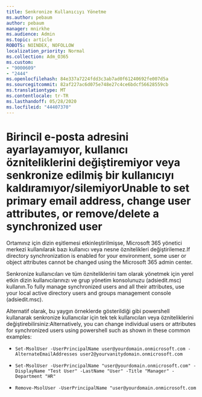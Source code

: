 ```yaml
---
title: Senkronize Kullanıcıyı Yönetme
ms.author: pebaum
author: pebaum
manager: mnirkhe
ms.audience: Admin
ms.topic: article
ROBOTS: NOINDEX, NOFOLLOW
localization_priority: Normal
ms.collection: Adm_O365
ms.custom:
- "9000609"
- "2444"
ms.openlocfilehash: 84e337a7224fdd3c3ab7ad0f61240692fe007d5a
ms.sourcegitcommit: 82af227ac6d075e748e27c4ce6bdcf56628559cb
ms.translationtype: MT
ms.contentlocale: tr-TR
ms.lasthandoff: 05/28/2020
ms.locfileid: "44407370"
---
```

# <a name="unable-to-set-primary-email-address-change-user-attributes-or-removedelete-a-synchronized-user"></a><span data-ttu-id="07b8a-102">Birincil e-posta adresini ayarlayamıyor, kullanıcı özniteliklerini değiştiremiyor veya senkronize edilmiş bir kullanıcıyı kaldıramıyor/silemiyor</span><span class="sxs-lookup"><span data-stu-id="07b8a-102">Unable to set primary email address, change user attributes, or remove/delete a synchronized user</span></span>

<span data-ttu-id="07b8a-103">Ortamınız için dizin eşitlemesi etkinleştirilmişse, Microsoft 365 yönetici merkezi kullanılarak bazı kullanıcı veya nesne öznitelikleri değiştirilemez.</span><span class="sxs-lookup"><span data-stu-id="07b8a-103">If directory synchronization is enabled for your environment, some user or object attributes cannot be changed using the Microsoft 365 admin center.</span></span>

<span data-ttu-id="07b8a-104">Senkronize kullanıcıları ve tüm özniteliklerini tam olarak yönetmek için yerel etkin dizin kullanıcılarınızı ve grup yönetim konsolunuzu (adsiedit.msc) kullanın.</span><span class="sxs-lookup"><span data-stu-id="07b8a-104">To fully manage synchronized users and all their attributes, use your local active directory users and groups management console (adsiedit.msc).</span></span>  

<span data-ttu-id="07b8a-105">Alternatif olarak, bu yaygın örneklerde gösterildiği gibi powershell kullanarak senkronize kullanıcılar için tek tek kullanıcıları veya özniteliklerini değiştirebilirsiniz:</span><span class="sxs-lookup"><span data-stu-id="07b8a-105">Alternatively, you can change individual users or attributes for synchronized users using powershell such as shown in these common examples:</span></span> 
- `Set-MsolUser -UserPrincipalName user@yourdomain.onmicrosoft.com -AlternateEmailAddresses user2@yourvanitydomain.onmicrosoft.com`

- `Set-MsolUser -UserPrincipalName "user@yourdomain.onmicrosoft.com" -DisplayName "Test User" -LastName "User" -Title "Manager" -Department "HR"`

- `Remove-MsolUser -UserPrincipalName "user@yourdomain.onmicrosoft.com`

